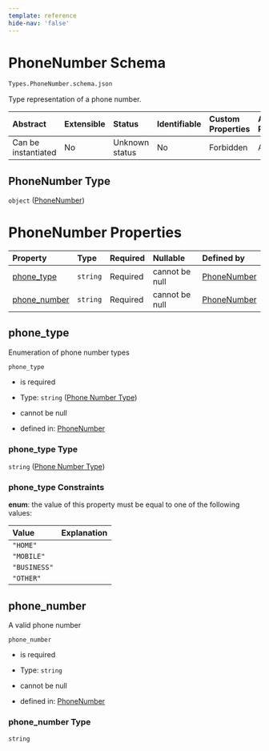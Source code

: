 ```yaml
---
template: reference
hide-nav: 'false'
---
```


# PhoneNumber Schema

```txt
Types.PhoneNumber.schema.json
```

Type representation of a phone number.

| Abstract            | Extensible | Status         | Identifiable | Custom Properties | Additional Properties | Access Restrictions | Defined In                                                             |
| :------------------ | :--------- | :------------- | :----------- | :---------------- | :-------------------- | :------------------ | :--------------------------------------------------------------------- |
| Can be instantiated | No         | Unknown status | No           | Forbidden         | Allowed               | none                | [Phone.schema.json](../types/Phone.schema.json "open original schema") |

## PhoneNumber Type

`object` ([PhoneNumber](phone.md))

# PhoneNumber Properties

| Property                      | Type     | Required | Nullable       | Defined by                                                                                                  |
| :---------------------------- | :------- | :------- | :------------- | :---------------------------------------------------------------------------------------------------------- |
| [phone_type](#phone_type)     | `string` | Required | cannot be null | [PhoneNumber](phone-properties-phone-number-type.md "Enums.PhoneNumber.schema.json#/properties/phone_type") |
| [phone_number](#phone_number) | `string` | Required | cannot be null | [PhoneNumber](phone-properties-phone_number.md "Types.PhoneNumber.schema.json#/properties/phone_number")    |

## phone_type

Enumeration of phone number types

`phone_type`

*   is required

*   Type: `string` ([Phone Number Type](phone-properties-phone-number-type.md))

*   cannot be null

*   defined in: [PhoneNumber](phone-properties-phone-number-type.md "Enums.PhoneNumber.schema.json#/properties/phone_type")

### phone_type Type

`string` ([Phone Number Type](phone-properties-phone-number-type.md))

### phone_type Constraints

**enum**: the value of this property must be equal to one of the following values:

| Value        | Explanation |
| :----------- | :---------- |
| `"HOME"`     |             |
| `"MOBILE"`   |             |
| `"BUSINESS"` |             |
| `"OTHER"`    |             |

## phone_number

A valid phone number

`phone_number`

*   is required

*   Type: `string`

*   cannot be null

*   defined in: [PhoneNumber](phone-properties-phone_number.md "Types.PhoneNumber.schema.json#/properties/phone_number")

### phone_number Type

`string`
